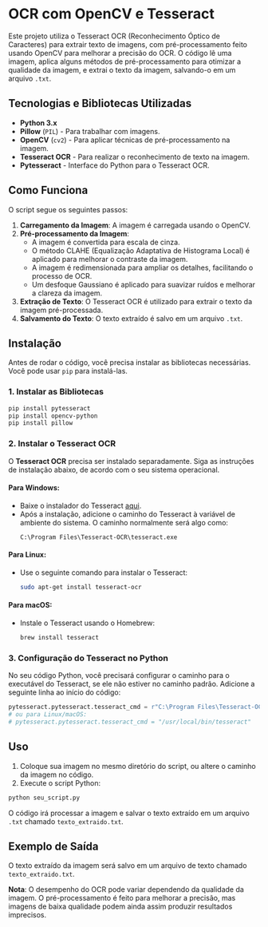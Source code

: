 # OCR com OpenCV e Tesseract

Este projeto utiliza o Tesseract OCR (Reconhecimento Óptico de Caracteres) para extrair texto de imagens, com pré-processamento feito usando OpenCV para melhorar a precisão do OCR. O código lê uma imagem, aplica alguns métodos de pré-processamento para otimizar a qualidade da imagem, e extrai o texto da imagem, salvando-o em um arquivo `.txt`.

## Tecnologias e Bibliotecas Utilizadas

- **Python 3.x**
- **Pillow** (`PIL`) - Para trabalhar com imagens.
- **OpenCV** (`cv2`) - Para aplicar técnicas de pré-processamento na imagem.
- **Tesseract OCR** - Para realizar o reconhecimento de texto na imagem.
- **Pytesseract** - Interface do Python para o Tesseract OCR.

## Como Funciona

O script segue os seguintes passos:

1. **Carregamento da Imagem**: A imagem é carregada usando o OpenCV.
2. **Pré-processamento da Imagem**:
    - A imagem é convertida para escala de cinza.
    - O método CLAHE (Equalização Adaptativa de Histograma Local) é aplicado para melhorar o contraste da imagem.
    - A imagem é redimensionada para ampliar os detalhes, facilitando o processo de OCR.
    - Um desfoque Gaussiano é aplicado para suavizar ruídos e melhorar a clareza da imagem.
3. **Extração de Texto**: O Tesseract OCR é utilizado para extrair o texto da imagem pré-processada.
4. **Salvamento do Texto**: O texto extraído é salvo em um arquivo `.txt`.

## Instalação

Antes de rodar o código, você precisa instalar as bibliotecas necessárias. Você pode usar `pip` para instalá-las.

### 1. Instalar as Bibliotecas

```bash
pip install pytesseract
pip install opencv-python
pip install pillow
```

### 2. Instalar o Tesseract OCR

O **Tesseract OCR** precisa ser instalado separadamente. Siga as instruções de instalação abaixo, de acordo com o seu sistema operacional.

#### Para Windows:
- Baixe o instalador do Tesseract [aqui](https://github.com/UB-Mannheim/tesseract/wiki).
- Após a instalação, adicione o caminho do Tesseract à variável de ambiente do sistema. O caminho normalmente será algo como:
  ```
  C:\Program Files\Tesseract-OCR\tesseract.exe
  ```

#### Para Linux:
- Use o seguinte comando para instalar o Tesseract:
  ```bash
  sudo apt-get install tesseract-ocr
  ```

#### Para macOS:
- Instale o Tesseract usando o Homebrew:
  ```bash
  brew install tesseract
  ```

### 3. Configuração do Tesseract no Python

No seu código Python, você precisará configurar o caminho para o executável do Tesseract, se ele não estiver no caminho padrão. Adicione a seguinte linha ao início do código:

```python
pytesseract.pytesseract.tesseract_cmd = r"C:\Program Files\Tesseract-OCR\tesseract.exe"  # Windows
# ou para Linux/macOS:
# pytesseract.pytesseract.tesseract_cmd = "/usr/local/bin/tesseract"
```

## Uso

1. Coloque sua imagem no mesmo diretório do script, ou altere o caminho da imagem no código.
2. Execute o script Python:

```bash
python seu_script.py
```

O código irá processar a imagem e salvar o texto extraído em um arquivo `.txt` chamado `texto_extraido.txt`.

## Exemplo de Saída

O texto extraído da imagem será salvo em um arquivo de texto chamado `texto_extraido.txt`.

**Nota**: O desempenho do OCR pode variar dependendo da qualidade da imagem. O pré-processamento é feito para melhorar a precisão, mas imagens de baixa qualidade podem ainda assim produzir resultados imprecisos.

## 